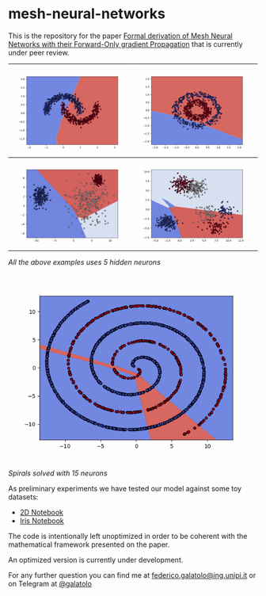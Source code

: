 # mesh-neural-networks

This is the repository for the paper [Formal derivation of Mesh Neural Networks with their Forward-Only gradient Propagation](https://arxiv.org/abs/1905.06684) that is currently under peer review.


| ![](examples/moons_training.gif) | ![](examples/circles_training.gif) |
| --- | --- |
| ![](examples/blobs_training.gif)   | ![](examples/blobs2_training.gif) |

_All the above examples uses 5 hidden neurons_

![](examples/spirals_training.gif)

_Spirals solved with 15 neurons_

As preliminary experiments we have tested our model against some toy datasets:
* [2D Notebook](https://nbviewer.jupyter.org/github/galatolofederico/mesh-neural-networks/blob/master/examples/2D%20Mesh%20Neural%20Network.ipynb)
* [Iris Notebook](https://nbviewer.jupyter.org/github/galatolofederico/mesh-neural-networks/blob/master/examples/Iris%20Mesh%20Neural%20Network.ipynb)

The code is intentionally left unoptimized in order to be coherent with the mathematical framework presented on the paper.

An optimized version is currently under development.

For any further question you can find me at [federico.galatolo@ing.unipi.it](mailto:federico.galatolo@ing.unipi.it) or on Telegram at [@galatolo](https://t.me/galatolo)